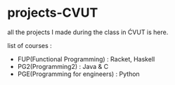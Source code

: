 # projects-CVUT
all the projects I made during the class in ĆVUT is here.

list of courses :
  - FUP(Functional Programming) : Racket, Haskell
  - PG2(Programming2) : Java & C
  - PGE(Programming for engineers) : Python
  
